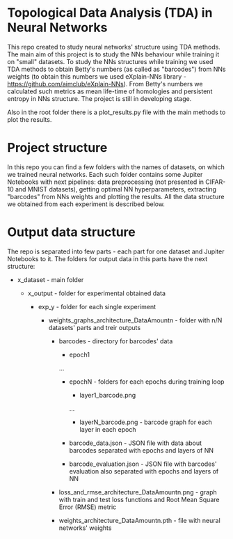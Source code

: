 # Topological Data Analysis (TDA) in Neural Networks

This repo created to study neural networks' structure using TDA methods. The main aim of this project is to study the NNs behaviour while training it on "small" datasets. To study the NNs structures while training we used TDA methods to obtain Betty's numbers (as called as "barcodes") from NNs weights (to obtain this numbers we used eXplain-NNs library - https://github.com/aimclub/eXplain-NNs). From Betty's numbers we calculated such metrics as mean life-time of homologies and persistent entropy in NNs structure.  The project is still in developing stage.

Also in the root folder there is a plot_results.py file with the main methods to plot the results.


# Project structure

In this repo you can find a few folders with the names of datasets, on which we trained neural networks. Each such folder contains some Jupiter Notebooks with next pipelines: data preprocessing (not presented in CIFAR-10 and MNIST datasets), getting optimal NN hyperparameters, extracting "barcodes" from NNs weights and plotting the results. All the data structure we obtained from each experiment is described below.


# Output data structure

The repo is separated into few parts - each part for one dataset and Jupiter Notebooks to it. The folders for output data in this parts have the next structure:

- x_dataset - main folder
    
    - x_output - folder for experimental obtained data

        - exp_y - folder for each single experiment

            - weights_graphs_architecture_DataAmountn - folder with n/N datasets' parts and treir outputs 

                - barcodes - directory for barcodes' data

                    - epoch1

                    ...

                    - epochN - folders for each epochs during training loop

                        - layer1_barcode.png 
                        
                        ...

                        - layerN_barcode.png - barcode graph for each layer in each epoch

                    - barcode_data.json - JSON file with data about barcodes separated with epochs and layers of NN

                    - barcode_evaluation.json - JSON file with barcodes' evaluation also separated with epochs and layers of NN 

                - loss_and_rmse_architecture_DataAmountn.png - graph with train and test loss functions and Root Mean Square Error (RMSE) metric

                - weights_architecture_DataAmountn.pth - file with neural networks' weights